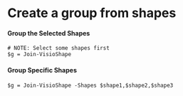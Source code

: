 # Create a group from shapes

#### Group the Selected Shapes <a id="group-the-selected-shapes"></a>

```text
# NOTE: Select some shapes first
$g = Join-VisioShape
```

#### Group Specific Shapes <a id="group-specific-shapes"></a>

```text
$g = Join-VisioShape -Shapes $shape1,$shape2,$shape3
```

